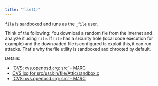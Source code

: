 ```yaml
---
title: "file(1)"
---
```


`file` is sandboxed and runs as the `_file` user.

Think of the following: You download a random file from the internet and
analyze it using `file`. If `file` has a security hole (local code execution
for example) and the downloaded file is configured to exploit this, it can run
attacks. That's why the file utility is sandboxed and chrooted by default.

Details:

* [‘CVS: cvs.openbsd.org: src’ - MARC](https://marc.info/?l=openbsd-cvs&m=143014276127454&w=2)
* [CVS log for src/usr.bin/file/Attic/sandbox.c](https://cvsweb.openbsd.org/src/usr.bin/file/Attic/sandbox.c?only_with_tag=MAIN)
* [‘CVS: cvs.openbsd.org: src’ - MARC](https://marc.info/?l=openbsd-cvs&m=142989267412968&w=2)
